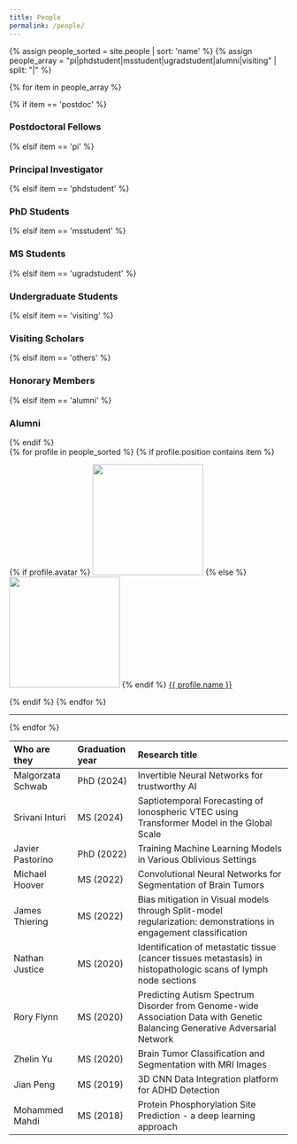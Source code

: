 ```yaml
---
title: People
permalink: /people/
---
```


{% assign people_sorted = site.people | sort: 'name' %}
{% assign people_array = "pi|phdstudent|msstudent|ugradstudent|alumni|visiting" | split: "|" %}

{% for item in people_array %}

<div class="pos_header">
{% if item == 'postdoc' %}
<h3>Postdoctoral Fellows</h3>
 {% elsif item == 'pi' %}
<h3>Principal Investigator</h3>
 {% elsif item == 'phdstudent' %}
<h3>PhD Students</h3>
 {% elsif item == 'msstudent' %}
<h3>MS Students</h3>
 {% elsif item == 'ugradstudent' %}
<h3>Undergraduate Students</h3>
 {% elsif item == 'visiting' %}
<h3>Visiting Scholars</h3>
 {% elsif item == 'others' %}
<h3>Honorary Members</h3>
 {% elsif item == 'alumni' %}
<h3>Alumni</h3>
{% endif %}
</div>

<div class="content list people">
  {% for profile in people_sorted %}
    {% if profile.position contains item %}
    <div class="list-item-people">
      <p class="list-post-title">
        {% if profile.avatar %}
        <a href="{{ site.baseurl }}{{ profile.url }}"><img width="200" src="{{site.baseurl}}/images/people/{{profile.avatar}}"></a>
        {% else %}
        <a href="{{ site.baseurl }}{{ profile.url }}"><img width="200" src="http://evansheline.com/wp-content/uploads/2011/02/facebook-Storm-Trooper.jpg"></a>
        {% endif %}
        <a class="name" href="{{ site.baseurl }}{{ profile.url }}">{{ profile.name }}</a>
      </p>
    </div>    
    {% endif %}
  {% endfor %}
</div>
<hr>
{% endfor %}


| Who are they | Graduation year | Research title |
| :------------- |:-------------| :-----------|
| Malgorzata Schwab | PhD (2024) | Invertible Neural Networks for trustworthy AI
| Srivani Inturi | MS (2024) | Saptiotemporal Forecasting of Ionospheric VTEC using Transformer Model in the Global Scale
| Javier Pastorino | PhD (2022) | Training Machine Learning Models in Various Oblivious Settings
| Michael Hoover | MS (2022) | Convolutional Neural Networks for Segmentation of Brain Tumors
| James Thiering | MS (2022) | Bias mitigation in Visual models through Split-model regularization: demonstrations in engagement classification
| Nathan Justice | MS (2020) | Identification of metastatic tissue (cancer tissues metastasis) in histopathologic scans of lymph node sections
| Rory Flynn | MS (2020) | Predicting Autism Spectrum Disorder from Genome-wide Association Data with Genetic Balancing Generative Adversarial Network
| Zhelin Yu | MS (2020) | Brain Tumor Classification and Segmentation with MRI Images
| Jian Peng | MS (2019) | 3D CNN Data Integration platform for ADHD Detection
| Mohammed Mahdi | MS (2018) | Protein Phosphorylation Site Prediction - a deep learning approach
